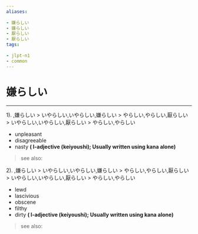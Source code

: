 ```yaml
---
aliases:
    
- 嫌らしい
- 嫌らしい
- 厭らしい
- 厭らしい
tags:
    
- jlpt-n1
- common
---
```


# 嫌らしい
---
1).
,嫌らしい > いやらしい,いやらしい,嫌らしい > やらしい,やらしい,厭らしい > いやらしい,いやらしい,厭らしい > やらしい,やらしい

- unpleasant
- disagreeable
- nasty
**( I-adjective (keiyoushi); Usually written using kana alone)**
> see also: 
            
2).
,嫌らしい > いやらしい,いやらしい,嫌らしい > やらしい,やらしい,厭らしい > いやらしい,いやらしい,厭らしい > やらしい,やらしい

- lewd
- lascivious
- obscene
- filthy
- dirty
**( I-adjective (keiyoushi); Usually written using kana alone)**
> see also: 
            